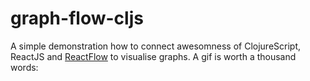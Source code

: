 # graph-flow-cljs
A simple demonstration how to connect awesomness of ClojureScript, ReactJS and [ReactFlow](https://reactflow.dev) to visualise graphs. 
A gif is worth a thousand words: 
